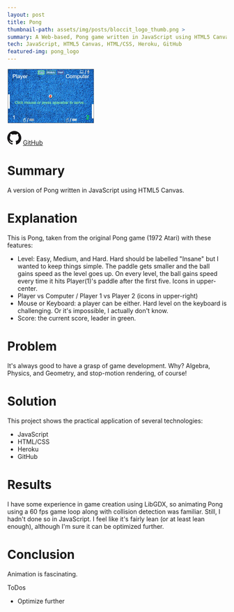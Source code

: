 ```yaml
---
layout: post
title: Pong
thumbnail-path: assets/img/posts/bloccit_logo_thumb.png >
summary: A Web-based, Pong game written in JavaScript using HTML5 Canvas
tech: JavaScript, HTML5 Canvas, HTML/CSS, Heroku, GitHub
featured-img: pong_logo
---
```

[1]: https://pong-dsa027.herokuapp.com/
[2]: /assets/img/posts/pong_logo_thumb.png
[![Heroku Site][2]][1]

![]( /assets/img/GitHub-Mark-32px.png "GitHub")
[GitHub](https://github.com/dsa027/pong)

# Summary

  A version of Pong written in JavaScript using HTML5 Canvas.

# Explanation

  This is Pong, taken from the original Pong game (1972 Atari) with these features:
  - Level: Easy, Medium, and Hard. Hard should be labelled "Insane" but I wanted to keep things simple. The paddle gets smaller and the ball gains speed as the level goes up. On every level, the ball gains speed every time it hits Player(1)'s paddle after the first five. Icons in upper-center.
  - Player vs Computer / Player 1 vs Player 2 (icons in upper-right)
  - Mouse or Keyboard: a player can be either. Hard level on the keyboard is challenging. Or it's impossible, I actually don't know.
  - Score: the current score, leader in green.

# Problem

  It's always good to have a grasp of game development. Why? Algebra, Physics, and Geometry, and stop-motion rendering, of course!

# Solution

  This project shows the practical application of several technologies:
  - JavaScript
  - HTML/CSS
  - Heroku
  - GitHub

# Results

  I have some experience in game creation using LibGDX, so animating Pong using a 60 fps game loop along with collision detection was familiar. Still, I hadn't done so in JavaScript. I feel like it's fairly lean (or at least lean enough), although I'm sure it can be optimized further.

# Conclusion
  Animation is fascinating.

  ToDos
  - Optimize further
